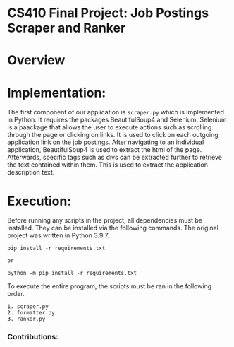 # **CS410 Final Project: Job Postings Scraper and Ranker**

# Overview



# Implementation:

The first component of our application is `scraper.py` which is implemented in Python. It requires the packages BeautifulSoup4 and Selenium. Selenium is a paackage that allows the user to execute actions such as scrolling through the page or clicking on links. It is used to click on each outgoing application link on the job postings. After navigating to an individual application, BeautifulSoup4 is used to extract the html of the page. Afterwards, specific tags such as divs can be extracted further to retrieve the text contained within them. This is used to extract the application description text. 


# Execution:

Before running any scripts in the project, all dependencies must be installed. They can be installed via the following commands. The original project was written in Python 3.9.7. 
```
pip install -r requirements.txt

or 

python -m pip install -r requirements.txt
```

To execute the entire program, the scripts must be ran in the following order. 
```
1. scraper.py
2. formatter.py
3. ranker.py
```

### Contributions: